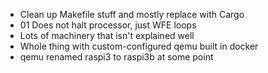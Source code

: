 * Clean up Makefile stuff and mostly replace with Cargo
* 01 Does not halt processor, just WFE loops
* Lots of machinery that isn't explained well
* Whole thing with custom-configured qemu built in docker
* qemu renamed raspi3 to raspi3b at some point
